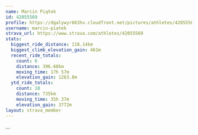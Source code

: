 ```yaml
---
name: Marcin Piątek
id: 42055569
profile: https://dgalywyr863hv.cloudfront.net/pictures/athletes/42055569/12602382/1/large.jpg
username: marcin-piatek
strava_url: https://www.strava.com/athletes/42055569
stats:
  biggest_ride_distance: 118.14km
  biggest_climb_elevation_gain: 461m
  recent_ride_totals:
    count: 6
    distance: 396.68km
    moving_time: 17h 57m
    elevation_gain: 1263.8m
  ytd_ride_totals:
    count: 18
    distance: 735km
    moving_time: 35h 37m
    elevation_gain: 3772m
layout: strava_member
--- 
```

...
